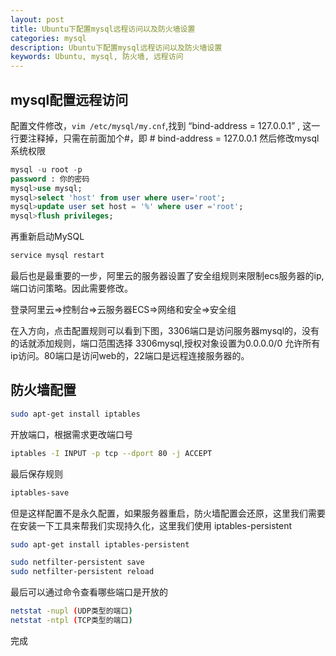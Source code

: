 ```yaml
---
layout: post
title: Ubuntu下配置mysql远程访问以及防火墙设置
categories: mysql
description: Ubuntu下配置mysql远程访问以及防火墙设置
keywords: Ubuntu, mysql, 防火墙, 远程访问
---
```



## mysql配置远程访问
配置文件修改，`vim /etc/mysql/my.cnf`,找到 “bind-address = 127.0.0.1” , 这一行要注释掉，只需在前面加个#，即 # bind-address = 127.0.0.1
然后修改mysql系统权限
```sql
mysql -u root -p
password : 你的密码
mysql>use mysql;
mysql>select 'host' from user where user='root';
mysql>update user set host = '%' where user ='root';
mysql>flush privileges;
```
再重新启动MySQL
```sh
service mysql restart
```
最后也是最重要的一步，阿里云的服务器设置了安全组规则来限制ecs服务器的ip,端口访问策略。因此需要修改。

登录阿里云=>控制台=>云服务器ECS=>网络和安全=>安全组

在入方向，点击配置规则可以看到下图，3306端口是访问服务器mysql的，没有的话就添加规则，端口范围选择 3306mysql,授权对象设置为0.0.0.0/0 允许所有ip访问。80端口是访问web的，22端口是远程连接服务器的。

## 防火墙配置
```sh
sudo apt-get install iptables
```
开放端口，根据需求更改端口号
``` sh
iptables -I INPUT -p tcp --dport 80 -j ACCEPT
```
最后保存规则
```sh
iptables-save
```
但是这样配置不是永久配置，如果服务器重启，防火墙配置会还原，这里我们需要在安装一下工具来帮我们实现持久化，这里我们使用 iptables-persistent
```sh
sudo apt-get install iptables-persistent
```
```sh
sudo netfilter-persistent save
sudo netfilter-persistent reload
```
最后可以通过命令查看哪些端口是开放的
```sh
netstat -nupl (UDP类型的端口)
netstat -ntpl (TCP类型的端口)
```
完成
